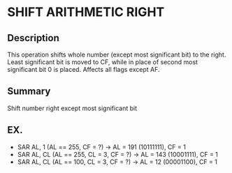 
# SHIFT ARITHMETIC RIGHT
## Description
This operation shifts whole number (except most significant bit) to the right.
Least significant bit is moved to CF, while in place of second most significant
bit 0 is placed. Affects all flags except AF.

## Summary
Shift number right except most significant bit

## EX.
- SAR AL, 1 (AL == 255, CF = ?) -> AL = 191 (10111111), CF = 1
- SAR AL, CL (AL == 255, CL = 3, CF = ?) -> AL = 143 (10001111), CF = 1
- SAR AL, CL (AL == 100, CL = 3, CF = ?) -> AL = 12 (00001100), CF = 1
